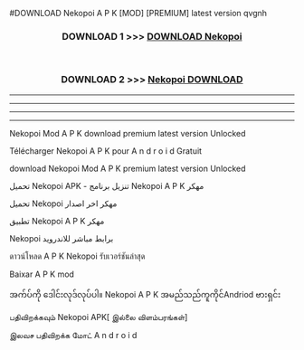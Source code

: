 #DOWNLOAD Nekopoi  A P K [MOD] [PREMIUM] latest version qvgnh



<div align="center">

<h3>DOWNLOAD 1 >>> <a href="https://teeasianyam.web.app?sq=Nekopoi ">DOWNLOAD Nekopoi  </a></h3><br>

<h3>DOWNLOAD 2 >>> <a href="https://teeasianyam.web.app?sq=Nekopoi  ">Nekopoi   DOWNLOAD </a></h3>

</div>


----------------------------------------------------------

----------------------------------------------------------

----------------------------------------------------------

----------------------------------------------------------


Nekopoi   Mod A P K download premium latest version Unlocked

Télécharger Nekopoi   A P K pour A n d r o i d Gratuit

download Nekopoi   Mod A P K premium latest version Unlocked

تحميل Nekopoi   APK - تنزيل برنامج Nekopoi   A P K مهكر

تحميل Nekopoi   مهكر اخر اصدار

تطبيق Nekopoi   A P K مهكر

Nekopoi   برابط مباشر للاندرويد

ดาวน์โหลด A P K Nekopoi   รับเวอร์ชันล่าสุด

Baixar A P K mod

အက်ပ်ကို ဒေါင်းလုဒ်လုပ်ပါ။ Nekopoi   A P K အမည်သည်ကူကိုင်Andriod ဗားရှင်း

பதிவிறக்கவும் Nekopoi   APK[ இல்லை விளம்பரங்கள்] 
 
இலவச பதிவிறக்க மோட் A n d r o i d



